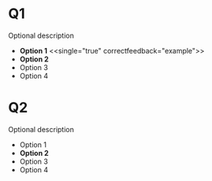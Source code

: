# Q1
Optional description 

- **Option 1** <<single="true" correctfeedback="example">>
- **Option 2**
- Option 3
- Option 4

# Q2
Optional description 

- Option 1
- **Option 2**
- Option 3
- Option 4